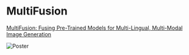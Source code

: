# MultiFusion
[MultiFusion: Fusing Pre-Trained Models for Multi-Lingual, Multi-Modal Image Generation](https://arxiv.org/abs/2305.15296)

![Poster](src/imgs/MultiFusion_poster_virtual.png)
